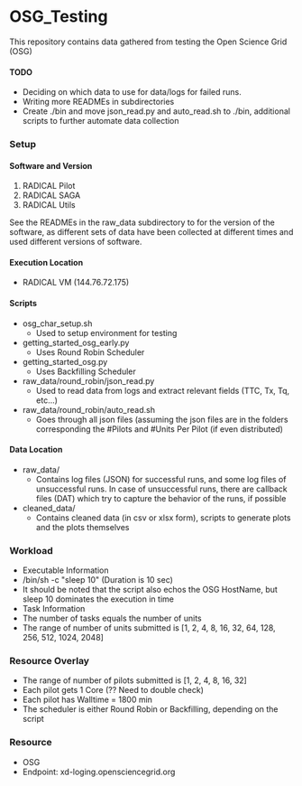 # OSG_Testing
This repository contains data gathered from testing the Open Science Grid (OSG)

#### TODO
* Deciding on which data to use for data/logs for failed runs.
* Writing more READMEs in subdirectories
* Create ./bin and move json_read.py and auto_read.sh to ./bin, additional scripts to further automate data collection


### Setup

#### Software and Version

1. RADICAL Pilot
2. RADICAL SAGA
3. RADICAL Utils

See the READMEs in the raw_data subdirectory to for the version of the software, as different sets of data have been collected at different times and used different versions of software.

#### Execution Location
* RADICAL VM (144.76.72.175)

#### Scripts
* osg_char_setup.sh
  * Used to setup environment for testing
* getting_started_osg_early.py 
  * Uses Round Robin Scheduler
* getting_started_osg.py
  * Uses Backfilling Scheduler
* raw_data/round_robin/json_read.py
  * Used to read data from logs and extract relevant fields (TTC, Tx, Tq, etc...)
* raw_data/round_robin/auto_read.sh
  * Goes through all json files (assuming the json files are in the folders corresponding the #Pilots and #Units Per Pilot (if even distributed)

#### Data Location
* raw_data/
  * Contains log files (JSON) for successful runs, and some log files of unsuccessful runs. In case of unsuccessful runs, there are callback files (DAT) which try to capture the behavior of the runs, if possible
* cleaned_data/
  * Contains cleaned data (in csv or xlsx form), scripts to generate plots and the plots themselves

### Workload
* Executable Information
 * /bin/sh -c "sleep 10" (Duration is 10 sec)
  * It should be noted that the script also echos the OSG HostName, but sleep 10 dominates the execution in time
* Task Information
 * The number of tasks equals the number of units
 * The range of number of units submitted is [1, 2, 4, 8, 16, 32, 64, 128, 256, 512, 1024, 2048] 

### Resource Overlay
* The range of number of pilots submitted is [1, 2, 4, 8, 16, 32]
* Each pilot gets 1 Core (?? Need to double check)
* Each pilot has Walltime = 1800 min
* The scheduler is either Round Robin or Backfilling, depending on the script

### Resource
* OSG
 * Endpoint: xd-loging.opensciencegrid.org


